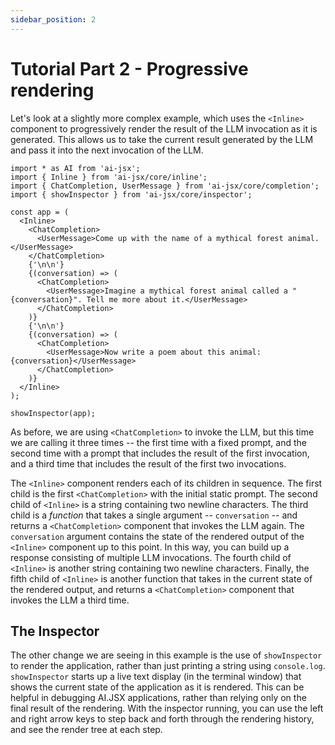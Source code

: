 ```yaml
---
sidebar_position: 2
---
```


# Tutorial Part 2 - Progressive rendering

Let's look at a slightly more complex example, which uses the `<Inline>` component
to progressively render the result of the LLM invocation as it is generated. This
allows us to take the current result generated by the LLM and pass it into the next
invocation of the LLM.

```tsx filename="packages/tutorial/src/part2.tsx"
import * as AI from 'ai-jsx';
import { Inline } from 'ai-jsx/core/inline';
import { ChatCompletion, UserMessage } from 'ai-jsx/core/completion';
import { showInspector } from 'ai-jsx/core/inspector';

const app = (
  <Inline>
    <ChatCompletion>
      <UserMessage>Come up with the name of a mythical forest animal.</UserMessage>
    </ChatCompletion>
    {'\n\n'}
    {(conversation) => (
      <ChatCompletion>
        <UserMessage>Imagine a mythical forest animal called a "{conversation}". Tell me more about it.</UserMessage>
      </ChatCompletion>
    )}
    {'\n\n'}
    {(conversation) => (
      <ChatCompletion>
        <UserMessage>Now write a poem about this animal: {conversation}</UserMessage>
      </ChatCompletion>
    )}
  </Inline>
);

showInspector(app);
```

As before, we are using `<ChatCompletion>` to invoke the LLM, but this time we are
calling it three times -- the first time with a fixed prompt, and the second time with a
prompt that includes the result of the first invocation, and a third time that includes
the result of the first two invocations.

The `<Inline>` component renders each of its children in sequence.
The first child is the first `<ChatCompletion>` with the initial static prompt.
The second child of `<Inline>` is a string containing two newline characters.
The third child is a _function_ that takes a single argument -- `conversation` -- and returns
a `<ChatCompletion>` component that invokes the LLM again. The `conversation` argument contains
the state of the rendered output of the `<Inline>` component up to this point.
In this way, you can build up a response consisting of multiple LLM invocations.
The fourth child of `<Inline>` is another string containing two newline characters.
Finally, the fifth child of `<Inline>` is another function that takes in the current state
of the rendered output, and returns a `<ChatCompletion>` component that invokes the LLM
a third time.

## The Inspector

The other change we are seeing in this example is the use of `showInspector` to render the
application, rather than just printing a string using `console.log`. `showInspector` starts
up a live text display (in the terminal window) that shows the current state of the application
as it is rendered. This can be helpful in debugging AI.JSX applications, rather than relying
only on the final result of the rendering. With the inspector running, you can use the
left and right arrow keys to step back and forth through the rendering history, and see
the render tree at each step.

